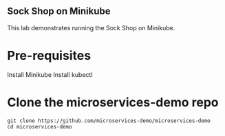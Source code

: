 ## Sock Shop on Minikube
This lab demonstrates running the Sock Shop on Minikube.

# Pre-requisites
Install Minikube
Install kubectl

# Clone the microservices-demo repo
```
git clone https://github.com/microservices-demo/microservices-demo
cd microservices-demo
```

